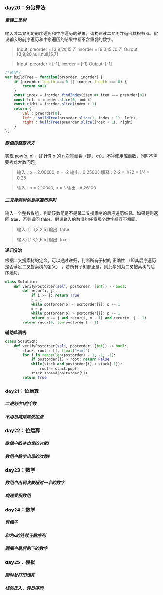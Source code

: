 ### day20：分治算法
##### 重建二叉树
输入某二叉树的前序遍历和中序遍历的结果，请构建该二叉树并返回其根节点。假设输入的前序遍历和中序遍历的结果中都不含重复的数字。
> Input: preorder = [3,9,20,15,7], inorder = [9,3,15,20,7]
Output: [3,9,20,null,null,15,7]

> Input: preorder = [-1], inorder = [-1]
Output: [-1]

```javascript
/*递归*/
var buildTree = function(preorder, inorder) {
    if (preorder.length === 0 || inorder.length === 0) {
        return null
    }
    const index = inorder.findIndex(item => item === preorder[0])
    const left = inorder.slice(0, index)
    const right = inorder.slice(index + 1)
    return {
        val : preorder[0],
        left : buildTree(preorder.slice(1, index + 1), left),
        right : buildTree(preorder.slice(index + 1), right)
    }
};
```
##### 数值的整数次方
实现 pow(x, n) ，即计算 x 的 n 次幂函数（即，xn）。不得使用库函数，同时不需要考虑大数问题。
> 输入：x = 2.00000, n = -2
输出：0.25000
解释：2-2 = 1/22 = 1/4 = 0.25

> 输入：x = 2.10000, n = 3
输出：9.26100


##### 二叉搜索树的后序遍历序列
输入一个整数数组，判断该数组是不是某二叉搜索树的后序遍历结果。如果是则返回 true，否则返回 false。假设输入的数组的任意两个数字都互不相同。
> 输入: [1,6,3,2,5]
输出: false

> 输入: [1,3,2,6,5]
输出: true

**递归分治**

根据二叉搜索树的定义，可以通过递归，判断所有子树的 正确性 （即其后序遍历是否满足二叉搜索树的定义） ，若所有子树都正确，则此序列为二叉搜索树的后序遍历。
```python
class Solution:
    def verifyPostorder(self, postorder: [int]) -> bool:
        def recur(i, j):
            if i >= j: return True
            p = i
            while postorder[p] < postorder[j]: p += 1
            m = p
            while postorder[p] > postorder[j]: p += 1
            return p == j and recur(i, m - 1) and recur(m, j - 1)
        return recur(0, len(postorder) - 1)
```
**辅助单调栈**
```python
class Solution:
    def verifyPostorder(self, postorder: [int]) -> bool:
        stack, root = [], float("+inf")
        for i in range(len(postorder) - 1, -1, -1):
            if postorder[i] > root: return False
            while(stack and postorder[i] < stack[-1]):
                root = stack.pop()
            stack.append(postorder[i])
        return True
```
### day21：位运算
##### 二进制中1的个数

##### 不用加减乘除做加法

### day22：位运算
##### 数组中数字出现的次数I

##### 数组中数字出现的次数II

### day23：数学
##### 数组中出现次数超过一半的数字

##### 构建乘积数组

### day24：数学
##### 剪绳子

##### 和为s的连续正数序列

##### 圆圈中最后剩下的数字

### day25：模拟
##### 顺时针打印矩阵

##### 栈的压入、弹出序列
